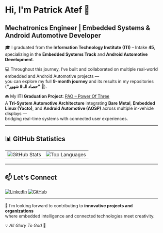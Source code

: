 # Hi, I'm Patrick Atef 👋  

## Mechatronics Engineer | Embedded Systems & Android Automotive Developer  

🎓 I graduated from the **Information Technology Institute (ITI)** – Intake **45**,  
specializing in the **Embedded Systems Track** and **Android Automotive Development**.  

💻 Throughout this journey, I’ve built and collaborated on multiple real-world embedded and Android Automotive projects —  
you can explore my full **9-month journey** and its results in my repositories (**"حصاد الـ 9 شهور"** 🌾).  

🚘 My **ITI Graduation Project**: [PAO – Power Of Three](https://github.com/PAO-PowerOfThree)  
A **Tri-System Automotive Architecture** integrating **Bare Metal**, **Embedded Linux (Yocto)**, and **Android Automotive (AOSP)** across multiple in-vehicle displays —  
bridging real-time systems with connected user experiences.

---

## 📊 GitHub Statistics  

<table>
  <tr>
    <td><img src="https://github-readme-stats.vercel.app/api?username=PatrickAtef8&show_icons=true&theme=default" alt="GitHub Stats"></td>
    <td><img src="https://github-readme-stats.vercel.app/api/top-langs/?username=PatrickAtef8&layout=compact" alt="Top Languages"></td>
  </tr>
</table>

---

## 📫 Let's Connect
[![LinkedIn](https://img.shields.io/badge/LinkedIn-0077B5?style=flat&logo=linkedin&logoColor=white)](https://www.linkedin.com/in/patrick-atef-9826a6244/)
[![GitHub](https://img.shields.io/badge/GitHub-181717?style=flat&logo=github)](https://github.com/PatrickAtef8)

---

🚀 I’m looking forward to contributing to **innovative projects and organizations**  
where embedded intelligence and connected technologies meet creativity.  

💡 *All Glory To God* 🙏
